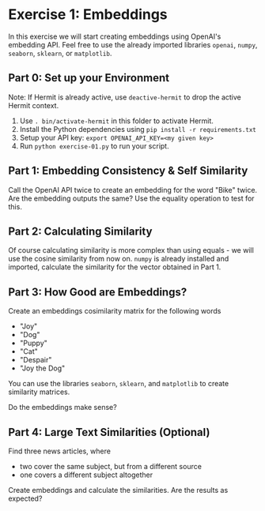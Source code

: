 # Exercise 1: Embeddings

In this exercise we will start creating embeddings using OpenAI's embedding API. Feel free to use the already imported libraries `openai`, `numpy`, `seaborn`, `sklearn`, or `matplotlib`.

## Part 0: Set up your Environment
Note: If Hermit is already active, use `deactive-hermit` to drop the active Hermit context. 

1. Use `. bin/activate-hermit` in this folder to activate Hermit.
2. Install the Python dependencies using `pip install -r requirements.txt`
3. Setup your API key: `export OPENAI_API_KEY=<my given key>`
4. Run `python exercise-01.py` to run your script.

## Part 1: Embedding Consistency & Self Similarity
Call the OpenAI API twice to create an embedding for the word "Bike" twice. Are the embedding outputs the same? Use the equality operation to test for this.

## Part 2: Calculating Similarity
Of course calculating similarity is more complex than using equals - we will use the cosine similarity from now on. `numpy` is already installed and imported, calculate the similarity for the vector obtained in Part 1.

## Part 3: How Good are Embeddings?
Create an embeddings cosimilarity matrix for the following words

- "Joy"
- "Dog"
- "Puppy"
- "Cat"
- "Despair"
- "Joy the Dog"

You can use the libraries `seaborn`, `sklearn`, and `matplotlib` to create similarity matrices.

Do the embeddings make sense?

## Part 4: Large Text Similarities (Optional)
Find three news articles, where
- two cover the same subject, but from a different source
- one covers a different subject altogether

Create embeddings and calculate the similarities. Are the results as expected?

